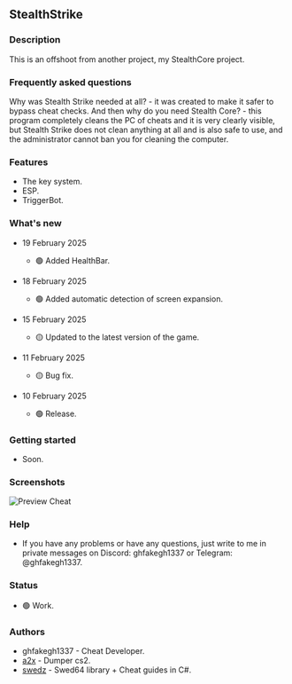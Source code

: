 ## StealthStrike

### Description
This is an offshoot from another project, my StealthCore project.

### Frequently asked questions
Why was Stealth Strike needed at all? - it was created to make it safer to bypass cheat checks. And then why do you need Stealth Core? - this program completely cleans the PC of cheats and it is very clearly visible, but Stealth Strike does not clean anything at all and is also safe to use, and the administrator cannot ban you for cleaning the computer.

### Features
- The key system.
- ESP.
- TriggerBot.

### What's new
* 19 February 2025
  * 🟢 Added HealthBar.

* 18 February 2025
  * 🟢 Added automatic detection of screen expansion.

* 15 February 2025
  * 🟡 Updated to the latest version of the game.

* 11 February 2025
  * 🟡 Bug fix.

* 10 February 2025
  * 🟢 Release.

### Getting started
- Soon.

### Screenshots
![Preview Cheat](https://github.com/ghfakegh1337/StealthStrike/blob/main/assets/prev.png?raw=true)

### Help
- If you have any problems or have any questions, just write to me in private messages on Discord: ghfakegh1337 or Telegram: @ghfakegh1337.

### Status
- 🟢 Work.

### Authors
- ghfakegh1337 - Cheat Developer.
- [a2x](https://github.com/a2x/cs2-dumper) - Dumper cs2.
- [swedz](https://www.youtube.com/@SwedishTwat) - Swed64 library + Cheat guides in C#.
